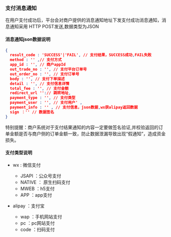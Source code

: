 ### 支付消息通知

在用户支付成功后，平台会对商户提供的消息通知地址下发支付成功消息通知，消息通知采用 HTTP POST发送,数据类型为JSON

#### 消息通知json数据说明

```json
{
  result_code : 'SUCCESS'|'FAIL', // 支付结果，SUCCESS成功,FAIL失败
  method : '' ,// 支付方式
  app_id : '', // 商户appId
  out_trade_no : '', // 支付平台订单号
  out_order_no : '', // 支付订单号
  body : '', // 支付下单描述
  detail : '', // 支付信息详情
  total_fee : '', // 支付金额
  redirect_url '':// 跳转地址,
  payment_type : '', // 支付类型
  payment_user : '', // 支付用户' ,
  payment_info : '' , // 支付信息，json数据,wx获alipay返回数据
  sign ：'' // 数据签名
}
```

特别提醒：商户系统对于支付结果通知的内容一定要做签名验证,并校验返回的订单金额是否与商户侧的订单金额一致，防止数据泄漏导致出现“假通知”，造成资金损失。

#### 支付类型说明 

+ wx : 微信支付
  + JSAPI ：公众号支付
  + NATIVE ： 原生扫码支付
  + MWEB ：h5支付
  + APP ：app支付

+ alipay ：支付宝
  + wap ：手机网站支付
  + pc ：pc网站支付
  + code ：扫码支付